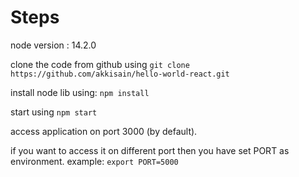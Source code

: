 # Steps

node version : 14.2.0

clone the code from github using
`git clone https://github.com/akkisain/hello-world-react.git`

install node lib using: `npm install`

start using `npm start`

access application on port 3000 (by default).


if you want to access it on different port then you have set PORT as environment.
example: `export PORT=5000`
